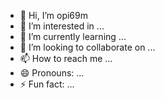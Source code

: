 - 👋 Hi, I’m opi69m
- 👀 I’m interested in ...
- 🌱 I’m currently learning ...
- 💞️ I’m looking to collaborate on ...
- 📫 How to reach me ...
- 😄 Pronouns: ...
- ⚡ Fun fact: ...

<!---
opi69m/opi69m is a ✨ special ✨ repository because its `README.md` (this file) appears on your GitHub profile.
You can click the Preview link to take a look at your changes.
--->
